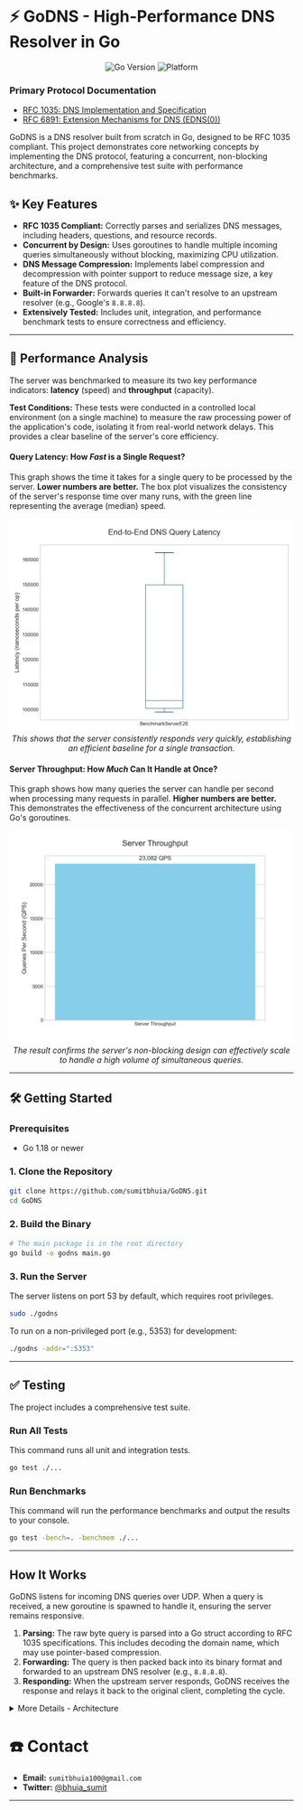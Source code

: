 # ⚡ GoDNS - High-Performance DNS Resolver in Go

<p align="center">
  <img src="https://img.shields.io/badge/Go-1.18+-00ADD8?style=for-the-badge&logo=go" alt="Go Version">
  <img src="https://img.shields.io/badge/Platform-Linux%20%7C%20macOS%20%7C%20windows-blue?style=for-the-badge&logo=linux" alt="Platform">
    
### Primary Protocol Documentation
- [RFC 1035: DNS Implementation and Specification](https://datatracker.ietf.org/doc/html/rfc1035)
- [RFC 6891: Extension Mechanisms for DNS (EDNS(0))](https://datatracker.ietf.org/doc/html/rfc6891)

GoDNS is a DNS resolver built from scratch in Go, designed to be RFC 1035 compliant. This project demonstrates core networking concepts by implementing the DNS protocol, featuring a concurrent, non-blocking architecture, and a comprehensive test suite with performance benchmarks.

## ✨ Key Features

* **RFC 1035 Compliant:** Correctly parses and serializes DNS messages, including headers, questions, and resource records.
* **Concurrent by Design:** Uses goroutines to handle multiple incoming queries simultaneously without blocking, maximizing CPU utilization.
* **DNS Message Compression:** Implements label compression and decompression with pointer support to reduce message size, a key feature of the DNS protocol.
* **Built-in Forwarder:** Forwards queries it can't resolve to an upstream resolver (e.g., Google's `8.8.8.8`).
* **Extensively Tested:** Includes unit, integration, and performance benchmark tests to ensure correctness and efficiency.

---


## 🚀 Performance Analysis

The server was benchmarked to measure its two key performance indicators: **latency** (speed) and **throughput** (capacity).

**Test Conditions:** These tests were conducted in a controlled local environment (on a single machine) to measure the raw processing power of the application's code, isolating it from real-world network delays. This provides a clear baseline of the server's core efficiency.

#### Query Latency: How *Fast* is a Single Request?

This graph shows the time it takes for a single query to be processed by the server. **Lower numbers are better.** The box plot visualizes the consistency of the server's response time over many runs, with the green line representing the average (median) speed.

<p align="center">
  <img src="benchmark_latency.png" alt="Benchmark Latency Results" width="600">
  <br>
  <em>This shows that the server consistently responds very quickly, establishing an efficient baseline for a single transaction.</em>
</p>

#### Server Throughput: How *Much* Can It Handle at Once?

This graph shows how many queries the server can handle per second when processing many requests in parallel. **Higher numbers are better.** This demonstrates the effectiveness of the concurrent architecture using Go's goroutines.

<p align="center">
  <img src="benchmark_throughput.png" alt="Benchmark Throughput Results" width="600">
  <br>
  <em>The result confirms the server's non-blocking design can effectively scale to handle a high volume of simultaneous queries.</em>
</p>

---

## 🛠️ Getting Started

### Prerequisites

* Go 1.18 or newer

### 1. Clone the Repository

```sh
git clone https://github.com/sumitbhuia/GoDNS.git
cd GoDNS
````

### 2\. Build the Binary

```sh
# The main package is in the root directory
go build -o godns main.go
```

### 3\. Run the Server

The server listens on port 53 by default, which requires root privileges.

```sh
sudo ./godns
```

To run on a non-privileged port (e.g., 5353) for development:

```sh
./godns -addr=":5353"
```

-----

## ✅ Testing

The project includes a comprehensive test suite.

### Run All Tests

This command runs all unit and integration tests.

```sh
go test ./...
```

### Run Benchmarks

This command will run the performance benchmarks and output the results to your console.

```sh
go test -bench=. -benchmem ./...
```

-----

## How It Works

GoDNS listens for incoming DNS queries over UDP. When a query is received, a new goroutine is spawned to handle it, ensuring the server remains responsive.

1.  **Parsing:** The raw byte query is parsed into a Go struct according to RFC 1035 specifications. This includes decoding the domain name, which may use pointer-based compression.
2.  **Forwarding:** The query is then packed back into its binary format and forwarded to an upstream DNS resolver (e.g., `8.8.8.8`).
3.  **Responding:** When the upstream server responds, GoDNS receives the response and relays it back to the original client, completing the cycle.

<details>
      <summary>More Details - Architecture</summary>
    
## Protocol Architecture

### Core Implementation Components
- **UDP Transport Layer**: Non-blocking datagram processing with concurrent goroutine dispatch
- **DNS Protocol Layer**: RFC1035-compliant message encoding/decoding with compression support
- **Resource Record Handler**: Polymorphic RR type processing with binary-safe implementations
- **Query Propagation**: Asynchronous upstream resolver integration with timeout semantics

### Protocol Specifications
```go
type DNSHeader struct {
    ID      uint16 // Transaction identifier
    Flags   uint16 // Control flags (QR|Opcode|AA|TC|RD|RA|Z|RCODE)
    QDCount uint16 // Question section cardinality
    ANCount uint16 // Answer section RR count
    NSCount uint16 // Authority section RR count
    ARCount uint16 // Additional section RR count
}

type DNSQuestion struct {
    Name  string  // Domain name sequence
    Type  uint16  // RR type identifier
    Class uint16  // Class identifier
}

type DNSRecord struct {
    Name     string  // Domain name sequence
    Type     uint16  // RR type identifier
    Class    uint16  // Class identifier
    TTL      uint32  // Time-to-live
    RDLength uint16  // RDATA length
    RData    []byte  // Resource data
}
```

## Implementation Architecture

### Protocol Processing Pipeline

#### Message Parser Implementation
- Binary-safe buffer management for DNS wire format
- Domain name label compression/decompression with pointer traversal
- Resource record serialization with length-prefixed encoding
- Transaction ID correlation for asynchronous responses

#### Network Stack Integration
- UDP socket multiplexing with Go runtime scheduler
- Concurrent query handling via goroutine dispatch
- Configurable upstream resolver interface
- Structured error propagation and logging

### Binary Wire Format Specification

#### DNS Header Structure (96 bits)
| Field      | Bit Offset | Length | Semantic Definition |
|------------|------------|--------|-------------------|
| ID         | 0          | 16     | Query identifier for transaction correlation |
| Flags      | 16         | 16     | Protocol control bits |
| QDCOUNT    | 32         | 16     | Question section cardinality |
| ANCOUNT    | 48         | 16     | Answer section RR count |
| NSCOUNT    | 64         | 16     | Authority section RR count |
| ARCOUNT    | 80         | 16     | Additional section RR count |

#### Message Compression Algorithm
- Label pointer detection with 2-bit discrimination
- Offset-based compression with 14-bit pointer space
- Recursive decompression with cycle detection
- Length-prefixed label encoding

## Implementation Capabilities

### Protocol Features
- RFC1035-compliant message processing
- Concurrent query handling
- Upstream resolver integration
- Error propagation and recovery
- Domain name compression support

### Technical Architecture
- Non-blocking I/O operations
- Concurrent goroutine dispatch
- Binary-safe buffer handling
- Resource lifecycle management

    
</details>


# ☎️ Contact

  * **Email:** `sumitbhuia100@gmail.com`
  * **Twitter:** [@bhuia\_sumit](https://twitter.com/bhuia_sumit)

---
   

